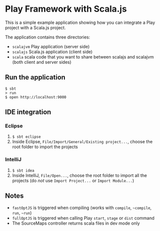 # Play Framework with Scala.js

This is a simple example application showing how you can integrate a Play project with a Scala.js project.

The application contains three directories:
* `scalajvm` Play application (server side)
* `scalajs` Scala.js application (client side)
* `scala` scala code that you want to share between scalajs and scalajvm (both client and server sides)

## Run the application
```shell
$ sbt
> run
$ open http://localhost:9000
```

## IDE integration

### Eclipse

1. `$ sbt eclipse`
2. Inside Eclipse, `File/Import/General/Existing project...`, choose the root folder to import the projects

### IntelliJ

1. `$ sbt idea`
2. Inside IntelliJ, `File/Open...`, choose the root folder to import all the projects (do *not* use `Import Project...` or `Import Module...`)

## Notes
* `fastOptJS` is triggered when compiling (works with `compile`, `~compile`, `run`, `~run`)
* `fullOptJS` is triggered when calling Play `start`, `stage` or `dist` command
* The SourceMaps controller returns scala files in dev mode only

